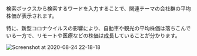 検索ボックスから検索するワードを入力することで、関連テーマの会社群の平均株価が表示されます。

特に、新型コロナウイルスの影響により、自動車や観光の平均株価は落ちこんでいる一方で、リモートや医療などの株価は成長していることが分かります。

![Screenshot at 2020-08-24 22-18-18](https://user-images.githubusercontent.com/28297015/91845926-01a38f80-ec95-11ea-8f10-276565c2b5ab.png)
